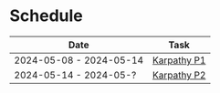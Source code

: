 # Schedule

| Date       | Task          |
|------------|---------------|
| 2024-05-08 - 2024-05-14 | [Karpathy P1](https://www.youtube.com/watch?v=VMj-3S1tku0)  |
| 2024-05-14 - 2024-05-? | [Karpathy P2](https://youtu.be/PaCmpygFfXo)  |
